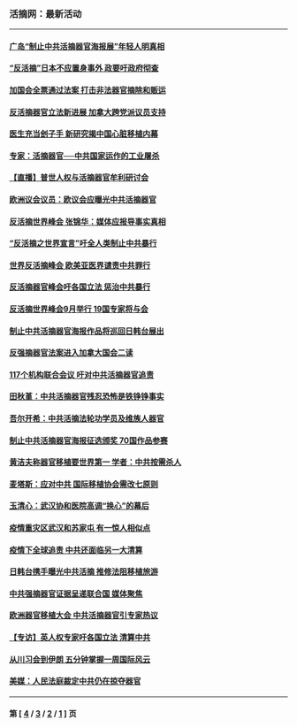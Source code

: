 ### 活摘网：最新活动
---
#### [广岛“制止中共活摘器官海报展”年轻人明真相](../../pages/nf5883/n14053657.md?10100430) 
#### [“反活摘”日本不应置身事外 政要吁政府彻查](../../pages/nf5883/n13971188.md?10100430) 
#### [加国会全票通过法案 打击非法器官摘除和贩运](../../pages/nf5883/n13884924.md?10100430) 
#### [反活摘器官立法新进展 加拿大跨党派议员支持](../../pages/nf5883/n13876061.md?10100430) 
#### [医生充当刽子手 新研究揭中国心脏移植内幕](../../pages/nf5883/n13772291.md?10100430) 
#### [专家：活摘器官──中共国家运作的工业屠杀](../../pages/nf5883/n13761178.md?10100430) 
#### [【直播】普世人权与活摘器官牟利研讨会](../../pages/nf5883/n13425146.md?10100430) 
#### [欧洲议会议员：欧议会应曝光中共活摘器官](../../pages/nf5883/n13336571.md?10100430) 
#### [反活摘世界峰会 张锦华：媒体应报导事实真相](../../pages/nf5883/n13278502.md?10100430) 
#### [“反活摘之世界宣言”吁全人类制止中共暴行](../../pages/nf5883/n13259730.md?10100430) 
#### [世界反活摘峰会 欧美亚医界谴责中共罪行](../../pages/nf5883/n13253550.md?10100430) 
#### [反活摘器官峰会吁各国立法 惩治中共暴行](../../pages/nf5883/n13245052.md?10100430) 
#### [反活摘世界峰会9月举行 19国专家将与会](../../pages/nf5883/n13201492.md?10100430) 
#### [制止中共活摘器官海报作品将巡回日韩台展出](../../pages/nf5883/n13177791.md?10100430) 
#### [反强摘器官法案进入加拿大国会二读](../../pages/nf5883/n13033450.md?10100430) 
#### [117个机构联合会议 吁对中共活摘器官追责](../../pages/nf5883/n12775087.md?10100430) 
#### [田秋堇：中共活摘器官残忍恐怖是铁铮铮事实](../../pages/nf5883/n12702148.md?10100430) 
#### [吾尔开希：中共活摘法轮功学员及维族人器官](../../pages/nf5883/n12693197.md?10100430) 
#### [制止中共活摘器官海报征选颁奖 70国作品参赛](../../pages/nf5883/n12692050.md?10100430) 
#### [黄洁夫称器官移植要世界第一 学者：中共按需杀人](../../pages/nf5883/n12572329.md?10100430) 
#### [麦塔斯：应对中共 国际移植协会需改七原则](../../pages/nf5883/n12514711.md?10100430) 
#### [玉清心：武汉协和医院高调“换心”的幕后](../../pages/nf5883/n12298730.md?10100430) 
#### [疫情重灾区武汉和苏家屯 有一惊人相似点](../../pages/nf5883/n12150824.md?10100430) 
#### [疫情下全球追责 中共还面临另一大清算](../../pages/nf5883/n12070397.md?10100430) 
#### [日韩台携手曝光中共活摘 推修法阻移植旅游](../../pages/nf5883/n11712046.md?10100430) 
#### [中共强摘器官证据呈递联合国 媒体聚焦](../../pages/nf5883/n11546426.md?10100430) 
#### [欧洲器官移植大会 中共活摘器官引专家热议](../../pages/nf5883/n11539095.md?10100430) 
#### [【专访】英人权专家吁各国立法 清算中共](../../pages/nf5883/n11367315.md?10100430) 
#### [从川习会到伊朗 五分钟掌握一周国际风云](../../pages/nf5883/n11338520.md?10100430) 
#### [美媒：人民法庭裁定中共仍在掠夺器官](../../pages/nf5883/n11334897.md?10100430) 

---
#### 第 [ [4](./4.md?10100430) / [3](./3.md?10100430) / [2](./2.md?10100430) / [1](./1.md?10100430) ] 页
